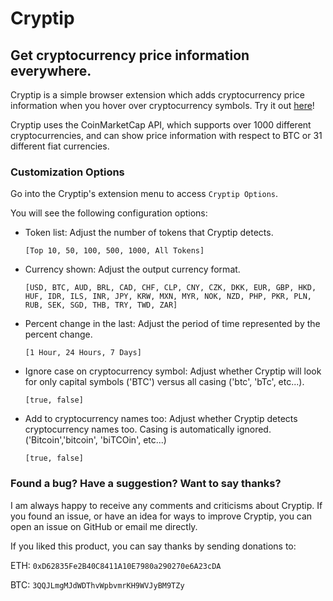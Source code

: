 # Cryptip
## Get cryptocurrency price information everywhere.

Cryptip is a simple browser extension which adds cryptocurrency price information when you hover over cryptocurrency symbols. Try it out [here](http://shawntabrizi.com/cryptip/)!

Cryptip uses the CoinMarketCap API, which supports over 1000 different cryptocurrencies, and can show price information with respect to BTC or 31 different fiat currencies.

### Customization Options
Go into the Cryptip's extension menu to access `Cryptip Options`.

You will see the following configuration options:
* Token list: Adjust the number of tokens that Cryptip detects.

      [Top 10, 50, 100, 500, 1000, All Tokens]
    
* Currency shown: Adjust the output currency format.

      [USD, BTC, AUD, BRL, CAD, CHF, CLP, CNY, CZK, DKK, EUR, GBP, HKD, HUF, IDR, ILS, INR, JPY, KRW, MXN, MYR, NOK, NZD, PHP, PKR, PLN, RUB, SEK, SGD, THB, TRY, TWD, ZAR]
      
* Percent change in the last: Adjust the period of time represented by the percent change.
      
      [1 Hour, 24 Hours, 7 Days]
      
* Ignore case on cryptocurrency symbol: Adjust whether Cryptip will look for only capital symbols ('BTC') versus all casing ('btc', 'bTc', etc...).
     
      [true, false]
      
* Add to cryptocurrency names too: Adjust whether Cryptip detects cryptocurrency names too. Casing is automatically ignored. ('Bitcoin','bitcoin', 'biTCOin', etc...)

      [true, false]


### Found a bug? Have a suggestion? Want to say thanks?
I am always happy to receive any comments and criticisms about Cryptip. If you found an issue, or have an idea for ways to improve Cryptip, you can open an issue on GitHub or email me directly.

If you liked this product, you can say thanks by sending donations to:

ETH: `0xD62835Fe2B40C8411A10E7980a290270e6A23cDA`

BTC: `3QQJLmgMJdWDThvWpbvmrKH9WVJyBM9TZy`
